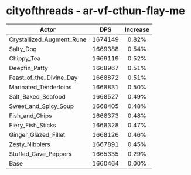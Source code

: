 # cityofthreads - ar-vf-cthun-flay-me
| Actor | DPS | Increase |
|---|:---:|:---:|
|Crystallized_Augment_Rune|1674149|0.82%|
|Salty_Dog|1669388|0.54%|
|Chippy_Tea|1669119|0.52%|
|Deepfin_Patty|1668967|0.51%|
|Feast_of_the_Divine_Day|1668872|0.51%|
|Marinated_Tenderloins|1668831|0.50%|
|Salt_Baked_Seafood|1668527|0.49%|
|Sweet_and_Spicy_Soup|1668405|0.48%|
|Fish_and_Chips|1668373|0.48%|
|Fiery_Fish_Sticks|1668328|0.47%|
|Ginger_Glazed_Fillet|1668126|0.46%|
|Zesty_Nibblers|1667891|0.45%|
|Stuffed_Cave_Peppers|1665335|0.29%|
|Base|1660464|0.00%|

